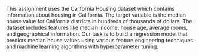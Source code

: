 This assignment uses the California Housing dataset which contains information about housing in California. The target variable is the median house value for California districts in hundreds of thousands of dollars. The dataset includes features like median income, house age, average rooms, and geographical information. Our task is to build a regression model that predicts median house values using various feature engineering techniques and machine learning algorithms with hyperparameter tuning.
